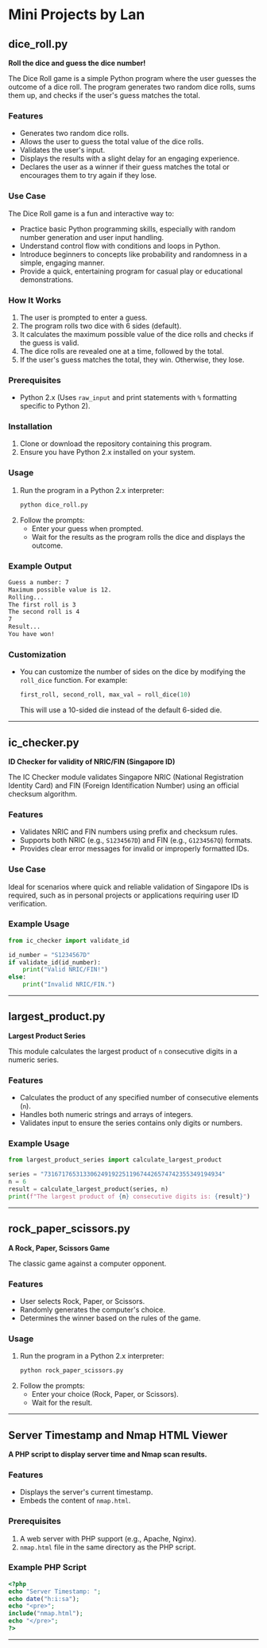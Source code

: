 
# Mini Projects by Lan  

## dice_roll.py  
**Roll the dice and guess the dice number!**  

The Dice Roll game is a simple Python program where the user guesses the outcome of a dice roll. The program generates two random dice rolls, sums them up, and checks if the user's guess matches the total.  

### Features  
- Generates two random dice rolls.  
- Allows the user to guess the total value of the dice rolls.  
- Validates the user's input.  
- Displays the results with a slight delay for an engaging experience.  
- Declares the user as a winner if their guess matches the total or encourages them to try again if they lose.  

### Use Case  
The Dice Roll game is a fun and interactive way to:  
- Practice basic Python programming skills, especially with random number generation and user input handling.  
- Understand control flow with conditions and loops in Python.  
- Introduce beginners to concepts like probability and randomness in a simple, engaging manner.  
- Provide a quick, entertaining program for casual play or educational demonstrations.  

### How It Works  
1. The user is prompted to enter a guess.  
2. The program rolls two dice with 6 sides (default).  
3. It calculates the maximum possible value of the dice rolls and checks if the guess is valid.  
4. The dice rolls are revealed one at a time, followed by the total.  
5. If the user's guess matches the total, they win. Otherwise, they lose.  

### Prerequisites  
- Python 2.x (Uses `raw_input` and print statements with `%` formatting specific to Python 2).  

### Installation  
1. Clone or download the repository containing this program.  
2. Ensure you have Python 2.x installed on your system.  

### Usage  
1. Run the program in a Python 2.x interpreter:  
   ```bash
   python dice_roll.py
   ```  
2. Follow the prompts:  
   - Enter your guess when prompted.  
   - Wait for the results as the program rolls the dice and displays the outcome.  

### Example Output  
```bash
Guess a number: 7  
Maximum possible value is 12.  
Rolling...  
The first roll is 3  
The second roll is 4  
7  
Result...  
You have won!  
```  

### Customization  
- You can customize the number of sides on the dice by modifying the `roll_dice` function. For example:  
   ```python
   first_roll, second_roll, max_val = roll_dice(10)
   ```  
   This will use a 10-sided die instead of the default 6-sided die.  

---

## ic_checker.py  
**ID Checker for validity of NRIC/FIN (Singapore ID)**  

The IC Checker module validates Singapore NRIC (National Registration Identity Card) and FIN (Foreign Identification Number) using an official checksum algorithm.  

### Features  
- Validates NRIC and FIN numbers using prefix and checksum rules.  
- Supports both NRIC (e.g., `S1234567D`) and FIN (e.g., `G1234567Q`) formats.  
- Provides clear error messages for invalid or improperly formatted IDs.  

### Use Case  
Ideal for scenarios where quick and reliable validation of Singapore IDs is required, such as in personal projects or applications requiring user ID verification.  

### Example Usage  
```python
from ic_checker import validate_id

id_number = "S1234567D"
if validate_id(id_number):
    print("Valid NRIC/FIN!")
else:
    print("Invalid NRIC/FIN.")
```  

---

## largest_product.py  
**Largest Product Series**  

This module calculates the largest product of `n` consecutive digits in a numeric series.  

### Features  
- Calculates the product of any specified number of consecutive elements (`n`).  
- Handles both numeric strings and arrays of integers.  
- Validates input to ensure the series contains only digits or numbers.  

### Example Usage  
```python
from largest_product_series import calculate_largest_product

series = "73167176531330624919225119674426574742355349194934"
n = 6
result = calculate_largest_product(series, n)
print(f"The largest product of {n} consecutive digits is: {result}")
```  

---

## rock_paper_scissors.py  
**A Rock, Paper, Scissors Game**  

The classic game against a computer opponent.  

### Features  
- User selects Rock, Paper, or Scissors.  
- Randomly generates the computer's choice.  
- Determines the winner based on the rules of the game.  

### Usage  
1. Run the program in a Python 2.x interpreter:  
   ```bash
   python rock_paper_scissors.py
   ```  
2. Follow the prompts:  
   - Enter your choice (Rock, Paper, or Scissors).  
   - Wait for the result.  

---

## Server Timestamp and Nmap HTML Viewer  

**A PHP script to display server time and Nmap scan results.**  

### Features  
- Displays the server's current timestamp.  
- Embeds the content of `nmap.html`.  

### Prerequisites  
1. A web server with PHP support (e.g., Apache, Nginx).  
2. `nmap.html` file in the same directory as the PHP script.  

### Example PHP Script  
```php
<?php
echo "Server Timestamp: ";
echo date("h:i:sa");
echo "<pre>";
include("nmap.html");
echo "</pre>";
?>
```  

---
